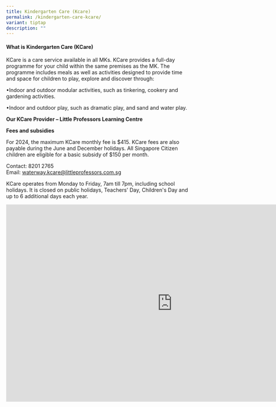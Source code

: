 ```yaml
---
title: Kindergarten Care (Kcare)
permalink: /kindergarten-care-kcare/
variant: tiptap
description: ""
---
```

<h4><strong>What is Kindergarten Care (KCare)</strong></h4>
<p>KCare is a care service available in all MKs. KCare provides a full-day
programme for your child within the same premises as the MK. The programme
includes meals as well as activities designed to provide time and space
for children to play, explore and discover through:</p>
<p>•Indoor and outdoor modular activities, such as tinkering, cookery and
gardening activities.</p>
<p>•Indoor and outdoor play, such as dramatic play, and sand and water play.</p>
<p><strong>Our KCare Provider – Little Professors Learning Centre</strong>
</p>
<p><strong>Fees and subsidies</strong>
</p>
<p>For 2024, the maximum KCare monthly fee is $415. KCare fees are also payable
during the June and December holidays. All Singapore Citizen children are
eligible for a basic subsidy of $150 per month.</p>
<p></p>
<p>Contact: 8201 2765
<br>Email: <a href="mailto:waterway.kcare@littleprofessors.com.sg" rel="noopener noreferrer nofollow" target="_blank">waterway.kcare@littleprofessors.com.sg</a>
</p>
<p></p>
<p>KCare operates from Monday to Friday, 7am till 7pm, including school holidays.
It is closed on public holidays, Teachers' Day, Children's Day and up to
6 additional days each year.</p>
<div class="iframe-wrapper">
<iframe height="535" width="900" allowfullscreen="true" frameborder="0" src="https://docs.google.com/presentation/d/e/2PACX-1vTOoldVOVBvCJwyznXOiS7YszEfx0bEKB3Rb2olopAbsKAymTkDUH9b7Iq9yTOeSQ/embed?start=true&amp;loop=true&amp;delayms=30000"></iframe>
</div>
<p></p>